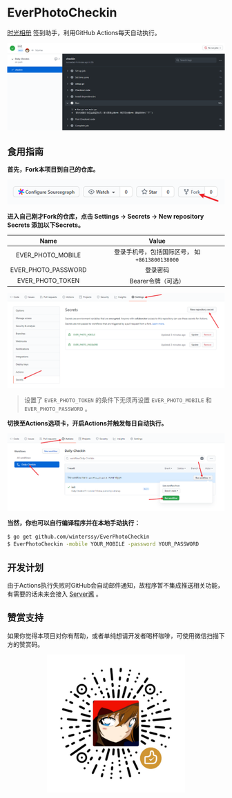 # EverPhotoCheckin

[时光相册](https://web.everphoto.cn) 签到助手，利用GitHub Actions每天自动执行。

![demo](imgs/checkin.png)

## 食用指南

**首先，Fork本项目到自己的仓库。**

![Fork repository](imgs/fork.png)

**进入自己刚才Fork的仓库，点击 Settings -> Secrets -> New repository Secrets 添加以下Secrets。**

|         Name          |                     Value                      |
| :-------------------: | :--------------------------------------------: |
|  EVER_PHOTO_MOBILE  | 登录手机号，包括国际区号， 如 `+8613800138000` |
| EVER_PHOTO_PASSWORD |                    登录密码                    |
|  EVER_PHOTO_TOKEN   |              Bearer令牌（可选）               |

![Set Secrets](imgs/secrets.png)

> 设置了 `EVER_PHOTO_TOKEN` 的条件下无须再设置 `EVER_PHOTO_MOBILE` 和 `EVER_PHOTO_PASSWORD` 。

**切换至Actions选项卡，开启Actions并触发每日自动执行。**

![Run actions](imgs/actions.png)

**当然，你也可以自行编译程序并在本地手动执行：**

```sh
$ go get github.com/winterssy/EverPhotoCheckin
$ EverPhotoCheckin -mobile YOUR_MOBILE -password YOUR_PASSWORD
```

## 开发计划

由于Actions执行失败时GitHub会自动邮件通知，故程序暂不集成推送相关功能，有需要的话未来会接入 [Server酱](http://sc.ftqq.com) 。

## 赞赏支持

如果你觉得本项目对你有帮助，或者单纯想请开发者喝杯咖啡，可使用微信扫描下方的赞赏码。

<div align="center">
	<img src="imgs/wechat_reward.png" alt="微信赞赏码" width= "320px" />
</div>

